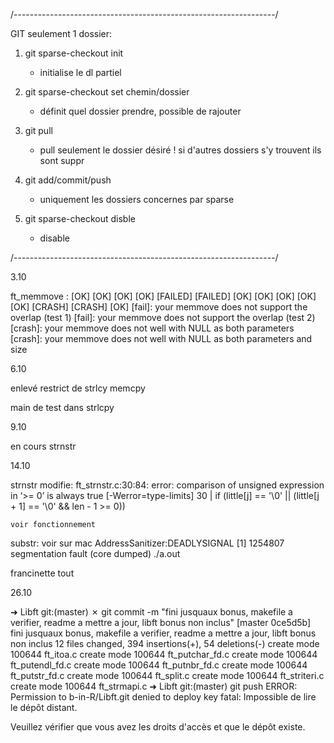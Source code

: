 /-----------------------------------------------------------------/

GIT seulement 1 dossier:

1.	git sparse-checkout init
	- initialise le dl partiel

2.	git sparse-checkout set chemin/dossier
	- définit quel dossier prendre, possible de rajouter

3.	git pull
	- pull seulement le dossier désiré
	! si d'autres dossiers s'y trouvent ils sont suppr

4.	git add/commit/push
	- uniquement les dossiers concernes par sparse

5.	git sparse-checkout disble
	- disable

/-----------------------------------------------------------------/


3.10

ft_memmove      : [OK] [OK] [OK] [OK] [FAILED] [FAILED] [OK] [OK] [OK] [OK] [OK] [CRASH] [CRASH] [OK]
[fail]: your memmove does not support the overlap (test 1)
[fail]: your memmove does not support the overlap (test 2)
[crash]: your memmove does not well with NULL as both parameters
[crash]: your memmove does not well with NULL as both parameters and size

6.10

enlevé restrict de strlcy memcpy 

main de test dans strlcpy

9.10

en cours strnstr

14.10

strnstr modifie: 
	ft_strnstr.c:30:84: error: comparison of unsigned expression in ‘>= 0’ is always true [-Werror=type-limits]
	30 |           if (little[j] == '\0' || (little[j + 1] == '\0' && len - 1 >= 0))

	voir fonctionnement 

substr:
	voir sur mac 
	AddressSanitizer:DEADLYSIGNAL
	[1]    1254807 segmentation fault (core dumped)  ./a.out

francinette tout

26.10

➜  Libft git:(master) ✗ git commit -m "fini jusquaux bonus, makefile a verifier, readme a mettre a jour, libft bonus non inclus"
[master 0ce5d5b] fini jusquaux bonus, makefile a verifier, readme a mettre a jour, libft bonus non inclus
 12 files changed, 394 insertions(+), 54 deletions(-)
 create mode 100644 ft_itoa.c
 create mode 100644 ft_putchar_fd.c
 create mode 100644 ft_putendl_fd.c
 create mode 100644 ft_putnbr_fd.c
 create mode 100644 ft_putstr_fd.c
 create mode 100644 ft_split.c
 create mode 100644 ft_striteri.c
 create mode 100644 ft_strmapi.c
➜  Libft git:(master) git push
ERROR: Permission to b-in-R/Libft.git denied to deploy key
fatal: Impossible de lire le dépôt distant.

Veuillez vérifier que vous avez les droits d'accès
et que le dépôt existe.

